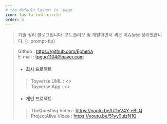 ```yaml
---
# the default layout is 'page'
icon: fas fa-info-circle
order: 4
---
```


> 기술 정리 블로그입니다. 포트폴리오 및 개발하면서 겪은 이슈들을 정리했습니다.
{: .prompt-tip}

> Github : <https://github.com/Epheria>   
  E-mail : <tpguq1104@naver.com>   
  > * #### 회사 프로젝트   
  > > Toyverse UML : <>   
  > > Toyverse App : <>
  > * #### 개인 프로젝트    
  > > TheQuesting Video : <https://youtu.be/UDvV4Y-eBLQ>   
  > > ProjectAlive Video : <https://youtu.be/51yy0uizN1Q>   
